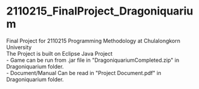 # 2110215_FinalProject_Dragoniquarium
Final Project for 2110215 Programming Methodology at Chulalongkorn University <br />
The Project is built on Eclipse Java Project <br />
    - Game can be run from .jar file in "DragoniquariumCompleted.zip" in Dragoniquarium folder. <br />
    - Document/Manual Can be read in "Project Document.pdf" in Dragoniquarium folder. <br />
